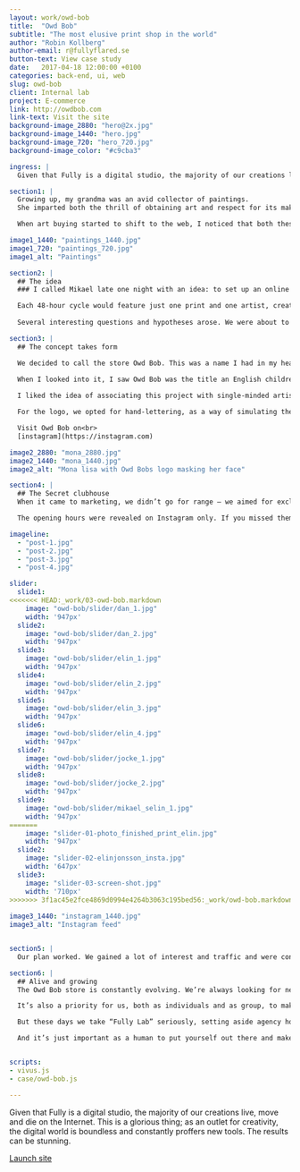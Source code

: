 ```yaml
---
layout: work/owd-bob
title:  "Owd Bob"
subtitle: "The most elusive print shop in the world"
author: "Robin Kollberg"
author-email: r@fullyflared.se
button-text: View case study
date:   2017-04-18 12:00:00 +0100
categories: back-end, ui, web
slug: owd-bob
client: Internal lab
project: E-commerce
link: http://owdbob.com
link-text: Visit the site
background-image_2880: "hero@2x.jpg"
background-image_1440: "hero.jpg"
background-image_720: "hero_720.jpg"
background-image_color: "#c9cba3"

ingress: |
  Given that Fully is a digital studio, the majority of our creations live, move and die on the Internet. This is a glorious thing; as an outlet for creativity, the digital world is boundless and constantly proffers new tools. The results can be stunning. 

section1: |
  Growing up, my grandma was an avid collector of paintings. 
  She imparted both the thrill of obtaining art and respect for its makers. 

  When art buying started to shift to the web, I noticed that both these things -- the thrill and the respect -- were being lost in translation. Print stores like Society 6 were selling artists’ work in bulk, and splashing their prints across mugs and t-shirts and all kinds of cheap ephemera. The artists went under-paid and under-noticed. Meanwhile, as a buyer, it was difficult to find “something special” when everything was 1 of 5,000+.

image1_1440: "paintings_1440.jpg"
image1_720: "paintings_720.jpg"
image1_alt: "Paintings"

section2: |
  ## The idea
  ### I called Mikael late one night with an idea: to set up an online print store that would be open for only 48 hours at a time.

  Each 48-hour cycle would feature just one print and one artist, created specially for the project and never to be reprinted again. Like the lithographs of old, each print would be numbered. There would only be so many printed as were ordered. If you pass it up, the webshop closes and it’s gone. 
  
  Several interesting questions and hypotheses arose. We were about to test the general truth that web stores never close. What if they did? What if a web store had opening hours? How would that affect traffic, and sales?

section3: |
  ## The concept takes form

  We decided to call the store Owd Bob. This was a name I had in my head for a while. It was the name of a sled dog that accompanied the crew of The Endurance, which was shipwrecked in Antarctica in 1914. Obscure, I know, but for some reason it stuck. 
  
  When I looked into it, I saw Owd Bob was the title an English children’s book published at the end of the 19th century. The author, Alfred Ollivant, wrote the whole thing in the Cumbrian dialect, making it nearly impossible to understand by the majority of the population. A bold move.  

  I liked the idea of associating this project with single-minded artistic vision.

  For the logo, we opted for hand-lettering, as a way of simulating the creative process of the artist. While Owd Bob is closed, the landing page features a picture of the Mona Lisa -- the famous keeper of secrets -- with the logo concealing her face.

  Visit Owd Bob on<br>
  [instagram](https://instagram.com)

image2_2880: "mona_2880.jpg"
image2_1440: "mona_1440.jpg"
image2_alt: "Mona lisa with Owd Bobs logo masking her face"

section4: |
  ## The Secret clubhouse
  When it came to marketing, we didn’t go for range – we aimed for exclusivity. We started off only using Instagram. And we primarily promoted featured artists in our posts. This way we could focus on varied, quality content. We also sought to only follow interesting artists, not people likely to follow us back. Every follower should be someone interested in art, not interested in getting followers of their own.

  The opening hours were revealed on Instagram only. If you missed them, you needed to go back and check. Otherwise the opportunity was gone and the store’s “doors” closed yet again. We hoped this would inspire people to actively visit our profile, and to see the store opening as an event.

imageline:
  - "post-1.jpg"
  - "post-2.jpg"
  - "post-3.jpg"
  - "post-4.jpg"

slider:
  slide1:
<<<<<<< HEAD:_work/03-owd-bob.markdown
    image: "owd-bob/slider/dan_1.jpg"
    width: '947px'
  slide2:
    image: "owd-bob/slider/dan_2.jpg"
    width: '947px'
  slide3:
    image: "owd-bob/slider/elin_1.jpg"
    width: '947px'
  slide4:
    image: "owd-bob/slider/elin_2.jpg"
    width: '947px'
  slide5:
    image: "owd-bob/slider/elin_3.jpg"
    width: '947px'
  slide6:
    image: "owd-bob/slider/elin_4.jpg"
    width: '947px'
  slide7:
    image: "owd-bob/slider/jocke_1.jpg"
    width: '947px'
  slide8:
    image: "owd-bob/slider/jocke_2.jpg"
    width: '947px'
  slide9:
    image: "owd-bob/slider/mikael_selin_1.jpg"
    width: '947px'
=======
    image: "slider-01-photo_finished_print_elin.jpg"
    width: '947px'
  slide2:
    image: "slider-02-elinjonsson_insta.jpg"
    width: '647px'
  slide3:
    image: "slider-03-screen-shot.jpg"
    width: '710px'
>>>>>>> 3f1ac45e2fce4869d0994e4264b3063c195bed56:_work/owd-bob.markdown
 
image3_1440: "instagram_1440.jpg"
image3_alt: "Instagram feed"


section5: |
  Our plan worked. We gained a lot of interest and traffic and were contacted by several journalists who wanted to write about the project. For instance, [My Clever Lab](https://www) named us Startup of the Week. And the first artists told us that they sold more prints during the 48 hours than they had in a year when featured on some of the print-on-demand alternatives out there.

section6: |
  ## Alive and growing
  The Owd Bob store is constantly evolving. We’re always looking for new ways to present and sell the prints. And new ways to market the site, simultaneously. As a studio, we love to tinker with new and clever ways to market on the web with an extremely low budget. 

  It’s also a priority for us, both as individuals and as group, to make space for creative projects. Owd Bob was a side project, something Mikael and I would work on whenever we could snatch free hours. 

  But these days we take “Fully Lab” seriously, setting aside agency hours to make each other’s quirky projects come to life. It gives us the liberty to experiment with progressive new techniques in the field, which ends up making our client work stronger and bolder.  

  And it’s just important as a human to put yourself out there and make something. It’s easy to have an idea, and even easier to have an opinion. The hardest part is to deliver. It doesn’t need to be perfect, it just needs to get out there.


scripts: 
- vivus.js
- case/owd-bob.js

---
```


Given that Fully is a digital studio, the majority of our creations live, move and die on the Internet. This is a glorious thing; as an outlet for creativity, the digital world is boundless and constantly proffers new tools. The results can be stunning. 

[Launch site][case-link]

[case-link]: http://fullystudios.se


